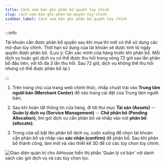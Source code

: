 ```yaml
---
title: Cách xem bản ghi phân bổ quyền tùy chỉnh
slug: cach-xem-ban-ghi-phan-bo-quyen-tuy-chinh
sidebar_label: Cách xem bản ghi phân bổ quyền tùy chỉnh
---
```


:::info

Tài khoản cần được phân bổ quyền sau khi mua thì mới có thể sử dụng các mô-đun tùy chỉnh. Thời hạn sử dụng của tài khoản sẽ được tính từ ngày quyền được phân bổ. (Lưu ý: Cần xác minh cửa hàng trước khi phân bổ. Mỗi dịch vụ hoặc gói dịch vụ có thể được thu hồi trong vòng 72 giờ sau lần phân bổ đầu tiên, với tối đa 3 lần thu hồi. Sau 72 giờ, dịch vụ không thể thu hồi nhưng có thể được phân bổ lại.)

:::

1. Trên trang chủ của trang web chính thức, nhấp chuột trái vào **Trung tâm người bán (Merchant Center)** để vào trang cài đặt của Trung tâm người bán;

2. Sau khi hoàn tất thông tin cửa hàng, đi tới thư mục **Tài sản (Assets)** -- **Quản lý dịch vụ (Service Management)** -- **Chờ phân bổ (Pending Allocation)**, tìm gói dịch vụ cần phân bổ và nhấp vào nút **phân bổ (allocate)**;

3. Trong cửa sổ bật lên phân bổ dịch vụ, cuộn xuống để chọn tài khoản cần phân bổ và nhấp vào **xác nhận (confirm)** để phân bổ. Sau khi phân bổ thành công, làm mới và vào thiết kế 3D để có các tùy chọn tùy chỉnh.

![Giao diện quản trị cho AiHouse hiển thị phần 'Quản lý cơ bản' với danh sách các gói dịch vụ và các tùy chọn lọc.](https://storage.googleapis.com/jegavn_kb/images/9059f8c6-a619-4420-9c36-480f4be8dd45.png)